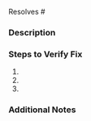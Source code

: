Resolves #<!-- Link to the issue describing the bug that you're fixing. If an issue does not exist, create one. -->

### Description

<!-- A description of the design of the bug fix -->

### Steps to Verify Fix

<!-- Steps a reviewer should take to confirm the bug is indeed fixed -->

1. <!-- First Step -->
2. <!-- Second Step -->
3. <!-- and so on… -->

### Additional Notes

<!--

What process did you follow to verify that the change has not introduced any regressions? Describe the actions you performed (including buttons you clicked, text you typed, commands you ran, etc.), and describe the results you observed.

-->